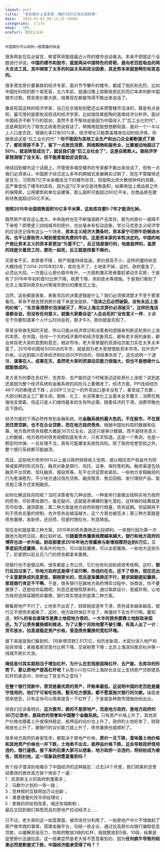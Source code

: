 ```yaml
---
layout: post
title:  "本轮房价上涨本质：掩护30万亿地方债转移"
date:   2016-03-01 09:13:32 +0800
categories:  ilife
mtop:   YES
mrefurl: 微信公众号
---
```


<code>中国房价可以闻到一股雾霾的味道</code>

<p>很多网友在后台留言，希望草哥能就最近火热的楼市谈谈看法。本来不想就这个话题进行评说，<strong>中国的楼市和股市，就是两朵中国特色的奇葩，是向老百姓吸血的两大合法工具，其中绑架了太多的利益关系和政治因素，其走势本来就是畸形和变态的。</strong></p>

<p>很多预言房价要暴跌的经济专家，面对节节攀升的楼市，都成了炮灰和先烈，比如中国社科院的那个易宪容，五六年前，就通过晚上观察居民区的亮灯率来判断中国楼市过剩，预言房价要大跌，结果现在都被骂得不敢出来说话了。</p>

<p>像易宪容这样的经济学家，自己在京城有别墅还出来预警楼市泡沫的，算是有点良知，最可恨的是那些说假话的经济学家，比如瑞信某姓陶的首席经济分析师，面对中国经济不断下行的现状，竟然不言不惭地说是因为中国进入了“后工业化时代”，这是典型的为了取悦主政者而说假话了。稍微用屁股想想都知道，面对一个一半以上人口是农民，城镇化率只有50%多，经济增长只能靠盖楼来拉动的经济体，你跟我说这是“后工业化时代”？<strong>你不能因为其他工业生产和出口企业都断崖式下跌了，都死得差不多了，留下一点居民消费、网络购物和服务业，比重被动地超过了50%，就说转型成功了，就说我们是“后工业社会了”，这是自欺欺人。做经济学家预测错了没关系，但不能厚着脸皮说假话。</strong></p>

<p>继续回到楼市这个话题上。尽管很多唱空楼市的专家都不敢出来说话了，但有一点我们必须承认，中国房子经过这么多年的跨越式发展确实过剩了，现在不管媒体还是官方，习惯用7亿平米来概括当下的楼市存货，但按照北师大教授钟伟的测算，这严重低估了楼市的库存，因为这7亿平米仅是待售面积，如果再加上商品房之外的保障房，公用建筑和单位自建等，那么面积可能超过80亿平米，仅商品房在建和待售就超过50亿平米。</p>

<p><strong>按照2015年全国销售面积10亿多平米算，这些库存要5-7年才能消化掉。</strong></p>

<p>既然房产库存这么庞大，中央政府也在不断强调房产去库存，那为何房价一直降不下来呢？即使是三四线城市的房价，也丝毫未有松动迹象。学过马克思主义经济学的应该还记得有这么一个场景，<strong>资本主义经济大萧条时，资本家宁可把牛奶倒进水沟，也不让那些穷人喝到便宜和免费的牛奶，这是资本家的本性决定的。中国的地产商比资本主义的资本家更加“为富不仁”，反正钱是银行的，地是抵押的，盖房的钱是欠着民工的，要死一起死，反正就是捂着不降价。</strong></p>

<p>买房者不买，卖房者不降 ，房产销量持续低迷，房价居高不小，这样的僵持状态大概持续了2014-2015年的2年，库存去不了，土地卖不掉，这时，政府着急了，必须出大招，一方面让让房价稳中有升，一方面刺激买房者要赶紧动手买房，于是有了2016年年初的首付比例下降，税费下降，央妈放水等措施。于是我们看到了北京上海深圳南京杭州等城市房价的爆发式上涨。</p>

<p>当然，这些都是表象，表象背后的决策逻辑是什么？我们必须搞清楚才不至于雾里看花。草哥不想去预测房价接下来是涨是跌，<strong>“泡沫之后必然破裂，没有永远上涨的价格”，“东京香港房价泡沫破灭了，所以上海北京房价必须破灭”，这样的鬼话谁都会说，但没有任何意义，就像大家都会说“人总会死的”没有意义一样</strong>，关键在于你要知道某个人什么时间会死，那才牛X，那你就是先知了。</p>

<p>草哥没有做先知的天赋，所以只能从经济常识和决策者的逻辑来判断这轮房价上涨的本质。在中国，任何一个大的经济事件和经济现象背后，都有老大哥的身影，都会体现老大哥的意图和意志，相对市场，老大哥掌握的资源动员能力实在太多太丰富了。2015年的那轮5000点的牛市，就是因为老大哥想借助资本市场，拉升资产价格，以达到振兴实体经济和拉动GDP的目的，但结果失败了。这也说明一个道理，<strong>谋事在人，成事在天，虽然老大哥的资源动员能力很强大，但也不是想做什么就能做成的。</strong></p>

<p>老大哥为何要在去杠杆、去库存、去产能的这个时候发动这轮房价上涨呢？说到底还是因为整个经济系统和金融系统的风险马上要爆发了。经济方面，PPI连续经历48个月的断崖式下跌；占GDP三分之一的外贸出口基本没有了，甚至成了负数；大部分制造业工厂都关闭，钢铁、化工、水泥等重化工业基本全军覆灭；消费在勉强地支撑着，但这只是人们维持基本的生存所必需，随着经济的下滑，消费早晚也会下跌的。</p>

<p>经济方面的下滑必然传导到金融系统，而<strong>金融系统的最大危机，不在股市，不在居民住房贷款，也不在企业贷款，而在地方政府债务</strong>。根据中国社科院的数据和估算，地方政府债务规模大概是30万亿左右，这还只是审计数据，而不是财务意义上的数据，地方政府的债务规模到底有多大，只有天知道。这是一个黑洞，也是一颗定时炸弹，一旦处理不当，真有可能爆发系统性风险。除了政府信誉受损之外，整个银行系统都可能崩溃。</p>

<p>而且，这些地方债务90%以上是以政府财政收入信用，或以相应资产收益作为担保或抵押的形式存在，融资对象是银行、信托、证券、保险等机构。融资渠道包括融资平台贷款、信托融资、城投债等。在平台贷监管收紧后，一些地方变相融资的行为愈演愈烈，不少地方通过信托贷款、融资租赁、售后回租、发行理财产品、垫资施工等方式变相融资。</p>

<p>如何化解这些风险呢？当时决策者有几种设想，一种是央行直接出钱购买地方政府的债务，印钞票给银行。毫无疑问，这就是赤裸裸的量化宽松，这样做的结果就是货币贬值，通货膨胀；第二种方案是地方政府和银行商量，债务延期。但延期并不利于债务总量的控制，也许债务会越滚越大，这个方案也被否决；第三种方案就是债务置换，发新债，还旧债，但是时限拉长，利息降低。</p>

<p>现在走的就是第三种方案，2015年的债务置换还比较顺利，一些银行因为第一次跟地方政府过招，都比较听话。但<strong>随着债务置换规模越来越大，银行和地方政府的博弈也进一步升级。财政部要求2016年地方债置换与新增规模将达到6万亿，三季度前完成置换</strong>。有条件的地方，可以提前置换，可以全部置换。一些地方这些乐了，赶紧把以前五花八门的债务都拿来置换。</p>

<p>但银行也不是傻瓜啊，很多都是上市公司，它们也有利润和绩效考核啊。这时，<strong>银行反应过来了，你地方政府这是得寸进尺啊，你违约在先，还不了债务，现在还出个主意要换成利息更低，期限更长的，而且逐渐置换还不行，要求超额提前置换，那我银行肯定不干啊</strong>。于是，很多银行在跟地方政府博弈过程中，协商说，你不要置换了，还是给你延期吧，利息还是按照原来的。通过条款设计，恩威并用，让地方政府选择延期而非置换，银行其实想走的是第二种方案。</p>

<p>眼看房地产不行了，土地卖不出去了，财政税收逐年下滑，债务成本越来越高，银行又不想债务置换了，这时，地方政府快扛不住了，再僵持下去也不行啊。要知道，<strong>95%的省会直辖市是靠土地偿地方债的，一大半的债务要靠土地财政来偿还。为了让债务置换顺利推进，为了让整个风险地雷不被引爆，有高人出了一计：货币放水，拉高或稳定资产价格，营造债务置换的宽松环境。</strong></p>

<p>接下来就是我们看到的，1月新增贷款2.51万亿，创历史新高，大部分进入地产和投资领域；紧接着房贷首付比例下降，交易税费下降；北京上海深圳南京杭州等一线城市房价大涨。</p>

<p><strong>降低首付其实就相当于增加杠杆，为什么在宏观层面降杠杆、去产能、去库存的形势下，要让房地产提高杠杆呢？</strong>从周小川在G20上海财长会议上支持房产贷款提高杠杆的表态中，你听出了其言外之意吗？</p>

<p><strong>在整个银行贷款中，房贷是最优质的资产，坏账率最低，这说明中国的老百姓是最守信用的，他们宁可省吃俭用，整天吃方便面，都不愿意拖欠银行的欠款。</strong>操盘者想来想去，只有这块可以用来提高一下杠杆了，于是就各种救市措施纷纷出台。</p>

<p>但我们应该看明白，<strong>这次救市，救的不是房地产，而是地方政府，是地方政府的30万亿债务，是政府的信誉和中国整个金融系统。</strong>只有房产价格上升了，其他资产价格也跟着上升或保持稳定，抵押品的估价也上升了，政府的土地好卖了，财政税收也上升了，跟银行的议价能力就上升了，债务置换也就顺利了。</p>

<p>很多地方政府的身家性命，都取决于房地产价格，<strong>房价一旦下跌，意味着土地价格和其他资产价格也一并下跌，土地卖不出去，抵押品价格下跌，这会导致政府信用违约，银行逼债。接下来的后果大家可以想象，地方政府一旦违约，将纷纷成为被告，信用扫地，这一现象政府愿意看到吗？</strong></p>

<p>有个段子很深刻地揭示了中国经济的这种尴尬：过去24个月里，我们把美利坚曾经奏效的救世良方挨个体验了一遍：<br/>1：凯恩斯主义的政府刺激需求；<br/>2：马歇尔计划的一带一路；<br/>3：克林顿的互联网加万众创新；<br/>4：弗里德曼的货币供给理论；<br/>5：里根的供给侧改革，哦还有熔断制；<br/>最后又回到我们熟悉而且的房地产拉动经济上……</p>

<p>只不过，老大哥的这一如意算盘，被市场充分利用了，一些房地产中介不惜做起了房产做市商的事情，搭建金融平台，勾结一些企业，通过拉高房价向银行骗取低息贷款，以缓解资金压力，你政府敢放3倍的杠杆，我就敢放到5倍、10倍，结果是促使房价迅速拉高。这一结果显然是老大哥不愿意看到的，因为<strong>任何疯牛导致的结果必然是断崖式下跌，中国经济能承受得了吗？？</strong></p>
